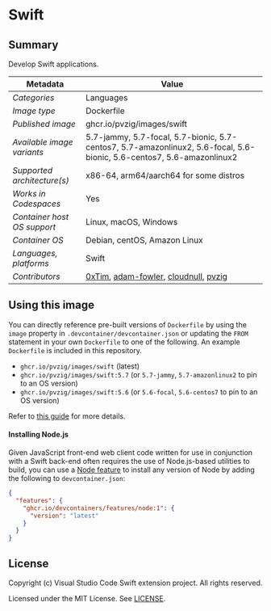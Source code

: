 # Swift

## Summary

Develop Swift applications.

| Metadata | Value |  
|----------|-------|
| *Categories* | Languages |
| *Image type* | Dockerfile |
| *Published image* | ghcr.io/pvzig/images/swift |
| *Available image variants* | 5.7-jammy, 5.7-focal, 5.7-bionic, 5.7-centos7, 5.7-amazonlinux2, 5.6-focal, 5.6-bionic, 5.6-centos7, 5.6-amazonlinux2 |
| *Supported architecture(s)* | x86-64, arm64/aarch64 for some distros |
| *Works in Codespaces* | Yes |
| *Container host OS support* | Linux, macOS, Windows |
| *Container OS* | Debian, centOS, Amazon Linux |
| *Languages, platforms* | Swift |
| *Contributors* | [0xTim](https://github.com/0xTim), [adam-fowler](https://github.com/adam-fowler), [cloudnull](https://github.com/cloudnull), [pvzig](https://github.com/pvzig) |

## Using this image

You can directly reference pre-built versions of `Dockerfile` by using the `image` property in `.devcontainer/devcontainer.json` or updating the `FROM` statement in your own  `Dockerfile` to one of the following. An example `Dockerfile` is included in this repository.

- `ghcr.io/pvzig/images/swift` (latest)
- `ghcr.io/pvzig/images/swift:5.7` (or `5.7-jammy`, `5.7-amazonlinux2` to pin to an OS version)
- `ghcr.io/pvzig/images/swift:5.6` (or `5.6-focal`, `5.6-centos7` to pin to an OS version)

Refer to [this guide](https://containers.dev/guide/dockerfile) for more details.

#### Installing Node.js

Given JavaScript front-end web client code written for use in conjunction with a Swift back-end often requires the use of Node.js-based utilities to build, you can use a [Node feature](https://github.com/devcontainers/features/tree/main/src/node) to install any version of Node by adding the following to `devcontainer.json`:

```json
{
  "features": {
    "ghcr.io/devcontainers/features/node:1": {
      "version": "latest"
    }
  }
}
```


## License

Copyright (c) Visual Studio Code Swift extension project. All rights reserved.

Licensed under the MIT License. See [LICENSE](https://github.com/swift-server/swift-dev-container/blob/main/LICENSE).
